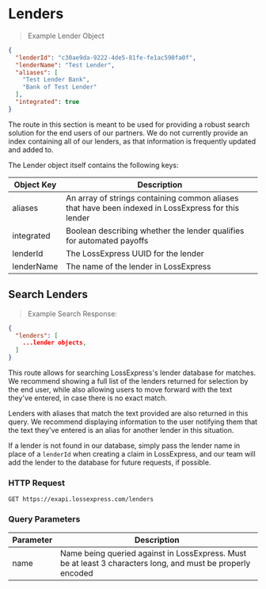 # Lenders

> Example Lender Object

```json
{
  "lenderId": "c30ae9da-9222-4de5-81fe-fe1ac590fa0f",
  "lenderName": "Test Lender",
  "aliases": [
    "Test Lender Bank",
    "Bank of Test Lender"
  ],
  "integrated": true
}
```

The route in this section is meant to be used for providing a robust search solution for the end users of our partners. We do not currently provide an index containing all of our lenders, as that information is frequently updated and added to.

The Lender object itself contains the following keys:

Object Key | Description
---------- | -----------
aliases | An array of strings containing common aliases that have been indexed in LossExpress for this lender
integrated | Boolean describing whether the lender qualifies for automated payoffs
lenderId | The LossExpress UUID for the lender
lenderName | The name of the lender in LossExpress

## Search Lenders

> Example Search Response:

```json
{
  "lenders": [
    ...lender objects,
  ]
}
```

This route allows for searching LossExpress's lender database for matches. We recommend showing a full list of the lenders returned for selection by the end user, while also allowing users to move forward with the text they've entered, in case there is no exact match.

Lenders with aliases that match the text provided are also returned in this query. We recommend displaying information to the user notifying them that the text they've entered is an alias for another lender in this situation.

If a lender is not found in our database, simply pass the lender name in place of a `lenderId` when creating a claim in LossExpress, and our team will add the lender to the database for future requests, if possible.

### HTTP Request

`GET https://exapi.lossexpress.com/lenders`

### Query Parameters

Parameter | Description
--------- | -----------
name | Name being queried against in LossExpress. Must be at least 3 characters long, and must be properly encoded


